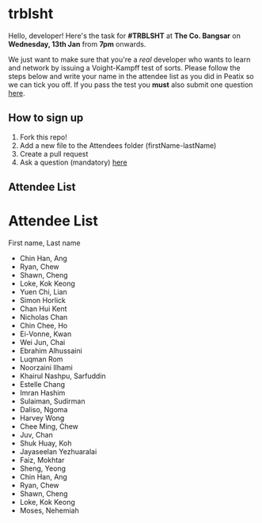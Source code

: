 # trblsht

Hello, developer! Here's the task for **#TRBLSHT** at **The Co. Bangsar** on **Wednesday, 13th Jan** from **7pm** onwards.

We just want to make sure that you're a *real* developer who wants to learn and network by issuing a Voight-Kampff test of sorts. Please follow the steps below and write your name in the attendee list as you did in Peatix so we can tick you off. If you pass the test you **must** also submit one question [here](http://goo.gl/forms/0xPBkaRf8K).


## How to sign up

1. Fork this repo!
2. Add a new file to the Attendees folder (firstName-lastName)
3. Create a pull request
4. Ask a question (mandatory) [here](http://goo.gl/forms/0xPBkaRf8K)


## Attendee List

Attendee List
===============
First name, Last name

- Chin Han, Ang
- Ryan, Chew
- Shawn, Cheng
- Loke, Kok Keong
- Yuen Chi, Lian
- Simon Horlick
- Chan Hui Kent
- Nicholas Chan
- Chin Chee, Ho
- Ei-Vonne, Kwan
- Wei Jun, Chai
- Ebrahim Alhussaini
- Luqman Rom
- Noorzaini Ilhami
- Khairul Nashpu, Sarfuddin
- Estelle Chang
- Imran Hashim
- Sulaiman, Sudirman
- Daliso, Ngoma
- Harvey Wong
- Chee Ming, Chew
- Juv, Chan
- Shuk Huay, Koh
- Jayaseelan Yezhuaralai
- Faiz, Mokhtar
- Sheng, Yeong
- Chin Han, Ang
- Ryan, Chew
- Shawn, Cheng
- Loke, Kok Keong
- Moses, Nehemiah
